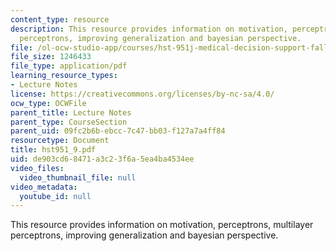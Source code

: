 ```yaml
---
content_type: resource
description: This resource provides information on motivation, perceptrons, multilayer
  perceptrons, improving generalization and bayesian perspective.
file: /ol-ocw-studio-app/courses/hst-951j-medical-decision-support-fall-2005/de903cd68471a3c23f6a5ea4ba4534ee_hst951_9.pdf
file_size: 1246433
file_type: application/pdf
learning_resource_types:
- Lecture Notes
license: https://creativecommons.org/licenses/by-nc-sa/4.0/
ocw_type: OCWFile
parent_title: Lecture Notes
parent_type: CourseSection
parent_uid: 09fc2b6b-ebcc-7c47-bb03-f127a7a4ff84
resourcetype: Document
title: hst951_9.pdf
uid: de903cd6-8471-a3c2-3f6a-5ea4ba4534ee
video_files:
  video_thumbnail_file: null
video_metadata:
  youtube_id: null
---
```

This resource provides information on motivation, perceptrons, multilayer perceptrons, improving generalization and bayesian perspective.